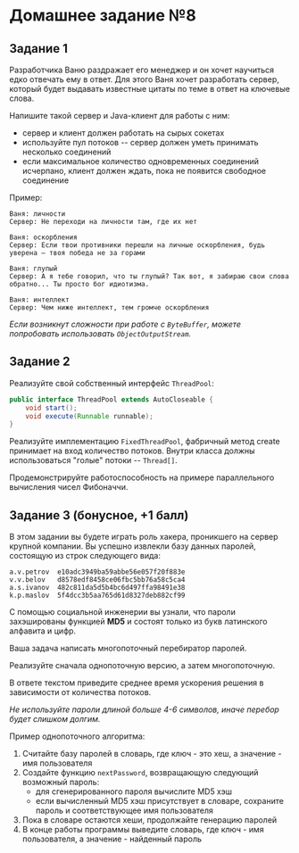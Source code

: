 # Домашнее задание №8

## Задание 1

Разработчика Ваню раздражает его менеджер и он хочет научиться едко отвечать ему в ответ. Для этого Ваня хочет разработать сервер, который будет выдавать известные цитаты по теме в ответ на ключевые слова.

Напишите такой сервер и Java-клиент для работы с ним:

* сервер и клиент должен работать на сырых сокетах
* используйте пул потоков -- сервер должен уметь принимать несколько соединений
* если максимальное количество одновременных соединений исчерпано, клиент должен ждать, пока не появится свободное соединение

Пример:
```
Ваня: личности
Сервер: Не переходи на личности там, где их нет

Ваня: оскорбления
Сервер: Если твои противники перешли на личные оскорбления, будь уверена — твоя победа не за горами

Ваня: глупый
Сервер: А я тебе говорил, что ты глупый? Так вот, я забираю свои слова обратно... Ты просто бог идиотизма.

Ваня: интеллект
Сервер: Чем ниже интеллект, тем громче оскорбления
```
_Если возникнут сложности при работе с `ByteBuffer`, можете попробовать использовать `ObjectOutputStream`._

## Задание 2

Реализуйте свой собственный интерфейс `ThreadPool`:
```java
public interface ThreadPool extends AutoCloseable {
    void start();
    void execute(Runnable runnable);
}
```
Реализуйте имплементацию `FixedThreadPool`, фабричный метод create принимает на вход количество потоков. Внутри класса должны использоваться "голые" потоки -- `Thread[]`.

Продемонстрируйте работоспособность на примере параллельного вычисления чисел Фибоначчи.

## Задание 3 (бонусное, +1 балл)

В этом задании вы будете играть роль хакера, проникшего на сервер крупной компании. Вы успешно извлекли базу данных паролей, состоящую из строк следующего вида:
```
a.v.petrov  e10adc3949ba59abbe56e057f20f883e
v.v.belov   d8578edf8458ce06fbc5bb76a58c5ca4
a.s.ivanov  482c811da5d5b4bc6d497ffa98491e38
k.p.maslov  5f4dcc3b5aa765d61d8327deb882cf99
```
С помощью социальной инженерии вы узнали, что пароли захэшированы функцией **MD5** и состоят только из букв латинского алфавита и цифр.

Ваша задача написать многопоточный перебиратор паролей.

Реализуйте сначала однопоточную версию, а затем многопоточную.

В ответе текстом приведите среднее время ускорения решения в зависимости от количества потоков.

_Не используйте пароли длиной больше 4-6 символов, иначе перебор будет слишком долгим._

Пример однопоточного алгоритма:

1. Считайте базу паролей в словарь, где ключ - это хеш, а значение - имя пользователя
2. Создайте функцию `nextPassword`, возвращающую следующий возможный пароль:
   * для сгенерированного пароля вычислите MD5 хэш
   * если вычисленный MD5 хэш присутствует в словаре, сохраните пароль и соответствующее имя пользователя
3. Пока в словаре остаются хеши, продолжайте генерацию паролей
4. В конце работы программы выведите словарь, где ключ - имя пользователя, а значение - найденный пароль
